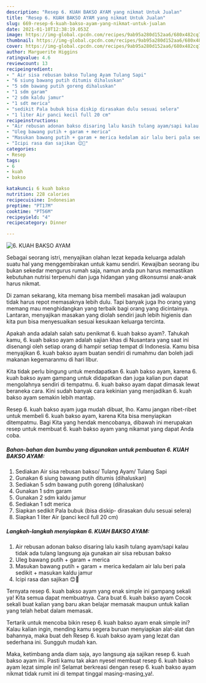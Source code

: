 ```yaml
---
description: "Resep 6. KUAH BAKSO AYAM yang nikmat Untuk Jualan"
title: "Resep 6. KUAH BAKSO AYAM yang nikmat Untuk Jualan"
slug: 669-resep-6-kuah-bakso-ayam-yang-nikmat-untuk-jualan
date: 2021-01-10T12:38:19.053Z
image: https://img-global.cpcdn.com/recipes/9ab95a280d152aa6/680x482cq70/6-kuah-bakso-ayam-foto-resep-utama.jpg
thumbnail: https://img-global.cpcdn.com/recipes/9ab95a280d152aa6/680x482cq70/6-kuah-bakso-ayam-foto-resep-utama.jpg
cover: https://img-global.cpcdn.com/recipes/9ab95a280d152aa6/680x482cq70/6-kuah-bakso-ayam-foto-resep-utama.jpg
author: Marguerite Higgins
ratingvalue: 4.6
reviewcount: 13
recipeingredient:
- " Air sisa rebusan bakso Tulang Ayam Tulang Sapi"
- "6 siung bawang putih ditumis dihaluskan"
- "5 sdm bawang putih goreng dihaluskan"
- "1 sdm garam"
- "2 sdm kaldu jamur"
- "1 sdt merica"
- "sedikit Pala bubuk bisa diskip dirasakan dulu sesuai selera"
- "1 liter Air panci kecil full 20 cm"
recipeinstructions:
- "Air rebusan adonan bakso disaring lalu kasih tulang ayam/sapi kalau tidak ada tulang langsung aja gunakan air sisa rebusan bakso"
- "Uleg bawang putih + garam + merica"
- "Masukan bawang putih + garam + merica kedalam air lalu beri pala sedikit + masukan kaldu jamur"
- "Icipi rasa dan sajikan 😊🤗"
categories:
- Resep
tags:
- 6
- kuah
- bakso

katakunci: 6 kuah bakso 
nutrition: 228 calories
recipecuisine: Indonesian
preptime: "PT17M"
cooktime: "PT56M"
recipeyield: "4"
recipecategory: Dinner

---
```



![6. KUAH BAKSO AYAM](https://img-global.cpcdn.com/recipes/9ab95a280d152aa6/680x482cq70/6-kuah-bakso-ayam-foto-resep-utama.jpg)

Sebagai seorang istri, menyajikan olahan lezat kepada keluarga adalah suatu hal yang menggembirakan untuk kamu sendiri. Kewajiban seorang ibu bukan sekedar mengurus rumah saja, namun anda pun harus memastikan kebutuhan nutrisi terpenuhi dan juga hidangan yang dikonsumsi anak-anak harus nikmat.

Di zaman  sekarang, kita memang bisa membeli masakan jadi walaupun tidak harus repot memasaknya lebih dulu. Tapi banyak juga lho orang yang memang mau menghidangkan yang terbaik bagi orang yang dicintainya. Lantaran, menyajikan masakan yang diolah sendiri jauh lebih higienis dan kita pun bisa menyesuaikan sesuai kesukaan keluarga tercinta. 



Apakah anda adalah salah satu penikmat 6. kuah bakso ayam?. Tahukah kamu, 6. kuah bakso ayam adalah sajian khas di Nusantara yang saat ini disenangi oleh setiap orang di hampir setiap tempat di Indonesia. Kamu bisa menyajikan 6. kuah bakso ayam buatan sendiri di rumahmu dan boleh jadi makanan kegemaranmu di hari libur.

Kita tidak perlu bingung untuk mendapatkan 6. kuah bakso ayam, karena 6. kuah bakso ayam gampang untuk didapatkan dan juga kalian pun dapat mengolahnya sendiri di tempatmu. 6. kuah bakso ayam dapat dimasak lewat beraneka cara. Kini sudah banyak cara kekinian yang menjadikan 6. kuah bakso ayam semakin lebih mantap.

Resep 6. kuah bakso ayam juga mudah dibuat, lho. Kamu jangan ribet-ribet untuk membeli 6. kuah bakso ayam, karena Kita bisa menyiapkan ditempatmu. Bagi Kita yang hendak mencobanya, dibawah ini merupakan resep untuk membuat 6. kuah bakso ayam yang nikamat yang dapat Anda coba.

<!--inarticleads1-->

##### Bahan-bahan dan bumbu yang digunakan untuk pembuatan 6. KUAH BAKSO AYAM:

1. Sediakan  Air sisa rebusan bakso/ Tulang Ayam/ Tulang Sapi
1. Gunakan 6 siung bawang putih ditumis (dihaluskan)
1. Sediakan 5 sdm bawang putih goreng (dihaluskan)
1. Gunakan 1 sdm garam
1. Gunakan 2 sdm kaldu jamur
1. Sediakan 1 sdt merica
1. Siapkan sedikit Pala bubuk (bisa diskip- dirasakan dulu sesuai selera)
1. Siapkan 1 liter Air (panci kecil full 20 cm)




<!--inarticleads2-->

##### Langkah-langkah menyiapkan 6. KUAH BAKSO AYAM:

1. Air rebusan adonan bakso disaring lalu kasih tulang ayam/sapi kalau tidak ada tulang langsung aja gunakan air sisa rebusan bakso
1. Uleg bawang putih + garam + merica
1. Masukan bawang putih + garam + merica kedalam air lalu beri pala sedikit + masukan kaldu jamur
1. Icipi rasa dan sajikan 😊🤗




Ternyata resep 6. kuah bakso ayam yang enak simple ini gampang sekali ya! Kita semua dapat membuatnya. Cara buat 6. kuah bakso ayam Cocok sekali buat kalian yang baru akan belajar memasak maupun untuk kalian yang telah hebat dalam memasak.

Tertarik untuk mencoba bikin resep 6. kuah bakso ayam enak simple ini? Kalau kalian ingin, mending kamu segera buruan menyiapkan alat-alat dan bahannya, maka buat deh Resep 6. kuah bakso ayam yang lezat dan sederhana ini. Sungguh mudah kan. 

Maka, ketimbang anda diam saja, ayo langsung aja sajikan resep 6. kuah bakso ayam ini. Pasti kamu tak akan nyesel membuat resep 6. kuah bakso ayam lezat simple ini! Selamat berkreasi dengan resep 6. kuah bakso ayam nikmat tidak rumit ini di tempat tinggal masing-masing,ya!.

